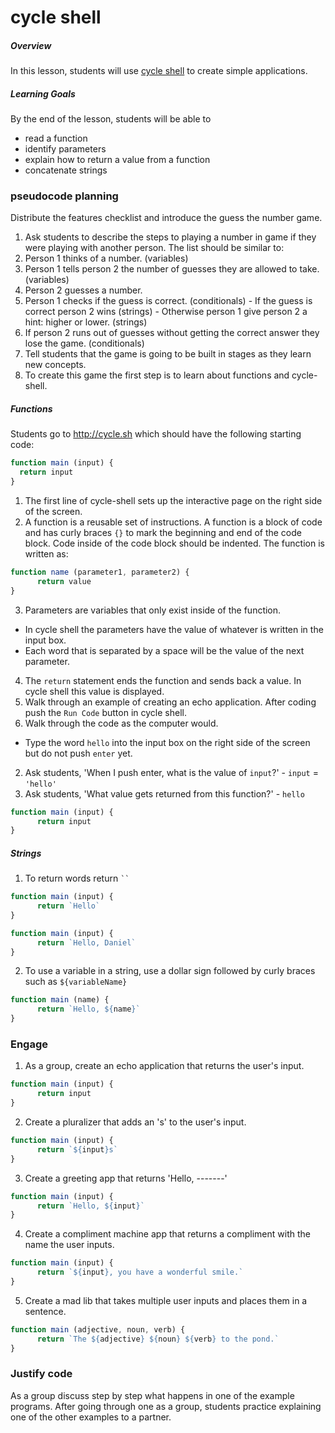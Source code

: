 # cycle shell

##### Overview
In this lesson, students will use [cycle shell](http://cycle.sh) to create simple applications.

##### Learning Goals
By the end of the lesson, students will be able to
  - read a function
  - identify parameters
  - explain how to return a value from a function
  - concatenate strings

### pseudocode planning
Distribute the features checklist and introduce the guess the number game.

1. Ask students to describe the steps to playing a number in game if they were playing with another person. The list should be similar to:
  1. Person 1 thinks of a number. (variables)
  2. Person 1 tells person 2 the number of guesses they are allowed to take. (variables)
  3. Person 2 guesses a number.
  4. Person 1 checks if the guess is correct. (conditionals)
    - If the guess is correct person 2 wins (strings)
    - Otherwise person 1 give person 2 a hint: higher or lower. (strings)
  5. If person 2 runs out of guesses without getting the correct answer they lose the game. (conditionals)
2. Tell students that the game is going to be built in stages as they learn new concepts.
3. To create this game the first step is to learn about functions and cycle-shell.

##### Functions

Students go to http://cycle.sh which should have the following starting code:
```js
function main (input) {
  return input
}
```
1. The first line of cycle-shell sets up the interactive page on the right side of the screen.
2. A function is a reusable set of instructions. A function is a block of code and has curly braces `{}` to mark the beginning and end of the code block. Code inside of the code block should be indented. The function is written as:
```js
function name (parameter1, parameter2) {
      return value
}
```
3. Parameters are variables that only exist inside of the function.
  - In cycle shell the parameters have the value of whatever is written in the input box.
  - Each word that is separated by a space will be the value of the next parameter.
4. The `return` statement ends the function and sends back a value. In cycle shell this value is displayed.
5. Walk through an example of creating an echo application. After coding push the `Run Code` button in cycle shell.
6. Walk through the code as the computer would.
  - Type the word `hello` into the input box on the right side of the screen but do not push `enter` yet.
  2. Ask students, 'When I push enter, what is the value of `input`?'
    - `input` = `'hello'`
  3. Ask students, 'What value gets returned from this function?'
    - `hello`


```js
function main (input) {
      return input
}
```

##### Strings

1. To return words return ` `` `
```js
function main (input) {
      return `Hello`
}
```
```js
function main (input) {
      return `Hello, Daniel`
}
```
2. To use a variable in a string, use a dollar sign followed by curly braces such as `${variableName}`
```js
function main (name) {
      return `Hello, ${name}`
}
```

### Engage

1. As a group, create an echo application that returns the user's input.
```js
function main (input) {
      return input
}
```
2. Create a pluralizer that adds an 's' to the user's input.
```js
function main (input) {
      return `${input}s`
}
```
3. Create a greeting app that returns 'Hello, -------'
```js
function main (input) {
      return `Hello, ${input}`
}
```
4. Create a compliment machine app that returns a compliment with the name the user inputs.
```js
function main (input) {
      return `${input}, you have a wonderful smile.`
}
```
5. Create a mad lib that takes multiple user inputs and places them in a sentence.
```js
function main (adjective, noun, verb) {
      return `The ${adjective} ${noun} ${verb} to the pond.`
}
```

### Justify code
As a group discuss step by step what happens in one of the example programs. After going through one as a group, students practice explaining one of the other examples to a partner.
